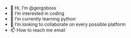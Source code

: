 - 👋 Hi, I’m @gergoboss
- 👀 I’m interested in coding
- 🌱 I’m currently learning python
- 💞️ I’m looking to collaborate on every possible platform
- 📫 How to reach me email

<!---
gergoboss/gergoboss is a ✨ special ✨ repository because its `README.md` (this file) appears on your GitHub profile.
You can click the Preview link to take a look at your changes.
--->
